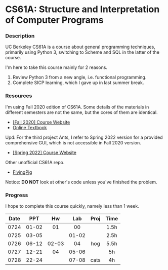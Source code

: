 # CS61A: Structure and Interpretation of Computer Programs

### Description

UC Berkeley CS61A is a course about general programming techniques, primarily using Python 3, switching to Scheme and SQL in the latter of the course.

I'm here to take this course mainly for 2 reasons.

1. Review Python 3 from a new angle, i.e. functional programming.
2. Complete SICP learning, which I gave up in last summer break.

### Resources

I'm using Fall 2020 edition of CS61A. Some details of the materials in different semesters are not the same, but the cores of them are identical.

- [[Fall 2020] Course Website](https://inst.eecs.berkeley.edu/~cs61a/fa20/)
- [Online Textbook](http://composingprograms.com/)

Upd: For the third project Ants, I refer to Spring 2022 version for a provided comprehensive GUI, which is not accessible in Fall 2020 version.

- [[Spring 2022] Course Website](https://inst.eecs.berkeley.edu/~cs61a/sp22/)

Other unofficial CS61A repo.

- [FlyingPig](https://github.com/PKUFlyingPig/CS61A)

Notice: **DO NOT** look at other's code unless you've finished the problem.

### Progress

I hope to complete this course quickly, namely less than 1 week.

|Date   |PPT    |Hw     |Lab    |Proj   |Time   |
|:-:    |:-:    |:-:    |:-:    |:-:    |:-:    |
|0724   |01-02  |01     |00     |       |1.5h   |
|0725   |03-05  |       |01-02  |       |2.5h   |
|0726   |06-12  |02-03  |04     |hog    |5.5h   |
|0727   |12-21  |04     |05-06  |       |5h     |
|0728   |22-24  |       |07-08  |cats   |4h     |
